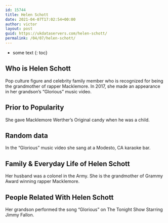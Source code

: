 ```yaml
---
id: 15744
title: Helen Schott
date: 2021-04-07T17:02:54+00:00
author: victor
layout: post
guid: https://ukdataservers.com/helen-schott/
permalink: /04/07/helen-schott/
---
```


* some text
{: toc}


## Who is Helen Schott



Pop culture figure and celebrity family member who is recognized for being the grandmother of rapper Macklemore. In 2017, she made an appearance in her grandson&#8217;s &#8220;Glorious&#8221; music video. 

                
                
                
## Prior to Popularity



She gave Macklemore Werther&#8217;s Original candy when he was a child.

                
                
                
## Random data



In the &#8220;Glorious&#8221; music video she sang at a Modesto, CA karaoke bar. 

                
                
                
## Family & Everyday Life of Helen Schott



Her husband was a colonel in the Army. She is the grandmother of Grammy Award winning rapper Macklemore.

                
                
                
## People Related With Helen Schott



Her grandson performed the song &#8220;Glorious&#8221; on The Tonight Show Starring Jimmy Fallon.

                
              
            
          
          
          